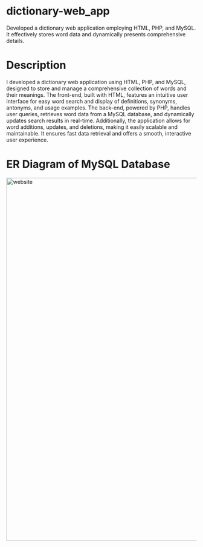 ﻿# dictionary-web_app
Developed a dictionary web application employing HTML, PHP, and MySQL. It effectively stores word data and dynamically presents comprehensive details.
# Description
I developed a dictionary web application using HTML, PHP, and MySQL, designed to store and manage a comprehensive collection of words and their meanings. The front-end, built with HTML, features an intuitive user interface for easy word search and display of definitions, synonyms, antonyms, and usage examples. The back-end, powered by PHP, handles user queries, retrieves word data from a MySQL database, and dynamically updates search results in real-time. Additionally, the application allows for word additions, updates, and deletions, making it easily scalable and maintainable. It ensures fast data retrieval and offers a smooth, interactive user experience.
# ER Diagram of MySQL Database
<img width="960" alt="website" src="https://github.com/user-attachments/assets/8e6654aa-cfa9-442f-8184-f961f595ce7f">

